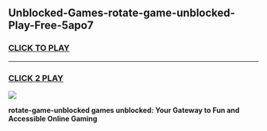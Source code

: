 
## Unblocked-Games-rotate-game-unblocked-Play-Free-5apo7
<h3>
<a href="https://premium76.site?title=rotate-game-unblocked&ref=22A">CLICK TO PLAY</a></h3>
<hr>

<h3>
<a href="https://premium76.site?title=rotate-game-unblocked&ref=22A">CLICK 2 PLAY</a>
  
</h3>

<a href="https://premium76.site?title=rotate-game-unblocked&ref=22A"><img src="https://clearcache.store/games.png"></a>


**rotate-game-unblocked games unblocked: Your Gateway to Fun and Accessible Online Gaming**
